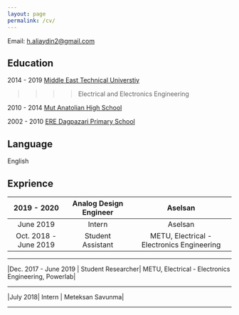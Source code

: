 ```yaml
---
layout: page
permalink: /cv/
---
```


Email: [h.aliaydin2@gmail.com](mailto:h.aliaydin2@gmail.com)

## Education

2014 - 2019 [Middle East Technical Universtiy](https://eee.metu.edu.tr/)

>>>> Electrical and Electronics Engineering
            
2010 - 2014 [Mut Anatolian High School](http://mutanadolu.meb.k12.tr/)

2002 - 2010 [ERE Dagpazari Primary School](http://eredagpazariilkokulu-ortaokulu.meb.k12.tr/)

## Language

English

## Exprience 

| 2019 - 2020 | Analog Design Engineer | Aselsan |
| :-------: | :-------: | :------: |
| June 2019 | Intern | Aselsan | 
|Oct. 2018 - June 2019|Student Assistant |  METU, Electrical - Electronics Engineering|
****
|Dec. 2017 - June 2019 | Student Researcher| METU, Electrical - Electronics Engineering, Powerlab|
****
|July 2018| Intern | Meteksan Savunma|
****



